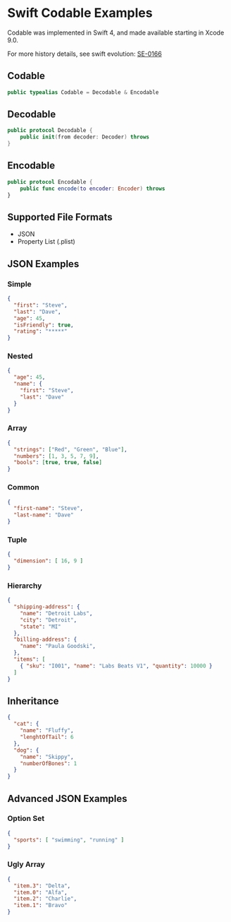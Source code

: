 # Swift Codable Examples

Codable was implemented in Swift 4, and made available starting in Xcode 9.0.

For more history details, see swift evolution: [SE-0166](https://github.com/apple/swift-evolution/blob/master/proposals/0166-swift-archival-serialization.md)

## Codable
```swift
public typealias Codable = Decodable & Encodable
```

## Decodable
```swift
public protocol Decodable {
    public init(from decoder: Decoder) throws
}
```

## Encodable
```swift
public protocol Encodable {
    public func encode(to encoder: Encoder) throws
}
```

## Supported File Formats
* JSON
* Property List (.plist)

## JSON Examples

### Simple
```json
{
  "first": "Steve",
  "last": "Dave",
  "age": 45,
  "isFriendly": true,
  "rating": "*****"
}
```

### Nested
```json
{
  "age": 45,
  "name": {
    "first": "Steve",
    "last": "Dave"
  }
}
```

### Array
```json
{
  "strings": ["Red", "Green", "Blue"],
  "numbers": [1, 3, 5, 7, 9],
  "bools": [true, true, false]
}
```

### Common
```json
{
  "first-name": "Steve",
  "last-name": "Dave"
}
```

### Tuple
```json
{
  "dimension": [ 16, 9 ]
}
```

### Hierarchy
```json
{
  "shipping-address": {
    "name": "Detroit Labs",
    "city": "Detroit",
    "state": "MI"
  },
  "billing-address": {
    "name": "Paula Goodski",
  },
  "items": [
    { "sku": "I001", "name": "Labs Beats V1", "quantity": 10000 }
  ]
}
```

## Inheritance
```json
{
  "cat": {
    "name": "Fluffy",
    "lenghtOfTail": 6
  },
  "dog": {
    "name": "Skippy",
    "numberOfBones": 1
  }
}
```

## Advanced JSON Examples

### Option Set
```json
{
  "sports": [ "swimming", "running" ]
}
```

### Ugly Array
```json
{
  "item.3": "Delta",
  "item.0": "Alfa",
  "item.2": "Charlie",
  "item.1": "Bravo"
}
```
